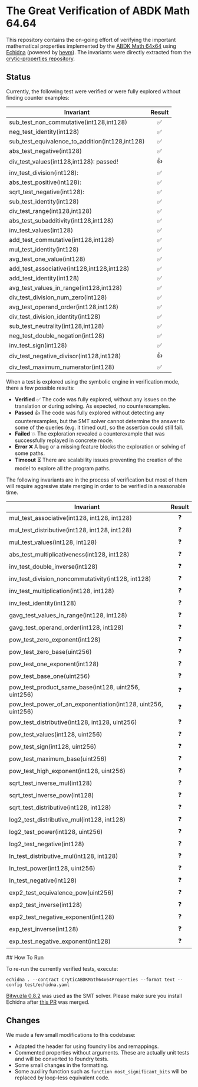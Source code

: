 # The Great Verification of ABDK Math 64.64

This repository contains the on-going effort of verifying the important mathematical properties implemented by the [ABDK Math 64x64](https://github.com/abdk-consulting/abdk-libraries-solidity) using [Echidna](https://github.com/crytic/echidna) (powered by [hevm](https://github.com/ethereum/hevm/)). The invariants were directly extracted from the [crytic-properties repository](https://github.com/crytic/properties/tree/main/contracts/Math/ABDKMath64x64). 

## Status

Currently, the following test were verified or were fully explored without finding counter examples:

| Invariant | Result |
| ----- | :---: |
| sub\_test\_non\_commutative(int128,int128) | ✅ |
| neg\_test\_identity(int128) | ✅ |
| sub\_test\_equivalence\_to\_addition(int128,int128) | ✅ |
| abs\_test\_negative(int128) | ✅ |
| div\_test\_values(int128,int128): passed\! | 👍 |
| inv\_test\_division(int128): | ✅ |
| abs\_test\_positive(int128): | ✅ |
| sqrt\_test\_negative(int128): | ✅ |
| sub\_test\_identity(int128) | ✅ |
| div\_test\_range(int128,int128) | ✅ |
| abs\_test\_subadditivity(int128,int128) | ✅ |
| inv\_test\_values(int128) | ✅ |
| add\_test\_commutative(int128,int128) | ✅ |
| mul\_test\_identity(int128) | ✅ |
| avg\_test\_one\_value(int128) | ✅ |
| add\_test\_associative(int128,int128,int128) | ✅ |
| add\_test\_identity(int128) | ✅ |
| avg\_test\_values\_in\_range(int128,int128) | ✅ |
| div\_test\_division\_num\_zero(int128) | ✅ |
| avg\_test\_operand\_order(int128,int128) | ✅ |
| div\_test\_division\_identity(int128) | ✅ |
| sub\_test\_neutrality(int128,int128) | ✅ |
| neg\_test\_double\_negation(int128) | ✅ |
| inv\_test\_sign(int128) | ✅ |
| div\_test\_negative\_divisor(int128,int128) | 👍 |
| div\_test\_maximum\_numerator(int128) | ✅ |

When a test is explored using the symbolic engine in verification mode, there a few possible results:

* **Verified** ✅ The code was fully explored, without any issues on the translation or during solving. As expected, no counterexamples.
* **Passed**  👍 The code was fully explored without detecting any counterexamples, but the SMT solver cannot determine the answer to some of the queries (e.g. it timed out), so the assertion could still fail.
* **Failed** 💥 The exploration revealed a counterexample that was successfully replayed in concrete mode.
* **Error** ❌ A bug or a missing feature blocks the exploration or solving of some paths.
* **Timeout** ⏳ There are scalability issues preventing the creation of the model to explore all the program paths. 

The following invariants are in the process of verification but most of them will require aggresive state merging in order to be verified in a reasonable time. 

| Invariant | Result |
| ----- | :---: |
| mul\_test\_associative(int128, int128, int128) | ❓ |
| mul\_test\_distributive(int128, int128, int128) | ❓ |
| mul\_test\_values(int128, int128) | ❓ |
| abs\_test\_multiplicativeness(int128, int128) | ❓ |
| inv\_test\_double\_inverse(int128) | ❓ |
| inv\_test\_division\_noncommutativity(int128, int128) | ❓ |
| inv\_test\_multiplication(int128, int128) | ❓ |
| inv\_test\_identity(int128) | ❓ |
| gavg\_test\_values\_in\_range(int128, int128) | ❓ |
| gavg\_test\_operand\_order(int128, int128) | ❓ |
| pow\_test\_zero\_exponent(int128) | ❓ |
| pow\_test\_zero\_base(uint256) | ❓ |
| pow\_test\_one\_exponent(int128) | ❓ |
| pow\_test\_base\_one(uint256) | ❓ |
| pow\_test\_product\_same\_base(int128, uint256, uint256) | ❓ |
| pow\_test\_power\_of\_an\_exponentiation(int128, uint256, uint256) | ❓ |
| pow\_test\_distributive(int128, int128, uint256) | ❓ |
| pow\_test\_values(int128, uint256) | ❓ |
| pow\_test\_sign(int128, uint256) | ❓ |
| pow\_test\_maximum\_base(uint256) | ❓ |
| pow\_test\_high\_exponent(int128, uint256) | ❓ |
| sqrt\_test\_inverse\_mul(int128) | ❓ |
| sqrt\_test\_inverse\_pow(int128) | ❓ |
| sqrt\_test\_distributive(int128, int128) | ❓ |
| log2\_test\_distributive\_mul(int128, int128) | ❓ |
| log2\_test\_power(int128, uint256) | ❓ |
| log2\_test\_negative(int128) | ❓ |
| ln\_test\_distributive\_mul(int128, int128) | ❓ |
| ln\_test\_power(int128, uint256) | ❓ |
| ln\_test\_negative(int128) | ❓ |
| exp2\_test\_equivalence\_pow(uint256) | ❓ |
| exp2\_test\_inverse(int128) | ❓ |
| exp2\_test\_negative\_exponent(int128) | ❓ |
| exp\_test\_inverse(int128) | ❓ |
| exp\_test\_negative\_exponent(int128) | ❓ |

## How To Run

To re-run the currently verified tests, execute:

```
echidna . --contract CryticABDKMath64x64Properties --format text --config test/echidna.yaml
```

[Bitwuzla 0.8.2](https://github.com/bitwuzla/bitwuzla/releases/tag/0.8.2) was used as the SMT solver. Please make sure you install Echidna after [this PR](https://github.com/crytic/echidna/pull/1431) was merged. 

## Changes 

We made a few small modifications to this codebase: 

* Adapted the header for using foundry libs and remappings.
* Commented properties without arguments. These are actually unit tests and will be converted to foundry tests.
* Some small changes in the formatting.
* Some auxiliry function such as `function most_significant_bits` will be replaced by loop-less equivalent code.